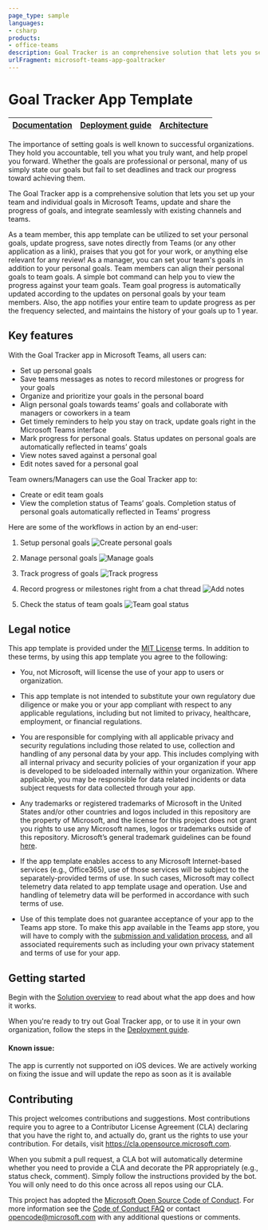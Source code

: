 ```yaml
---
page_type: sample
languages:
- csharp
products:
- office-teams
description: Goal Tracker is an comprehensive solution that lets you setup your team and individual goals from right inside Microsoft Teams
urlFragment: microsoft-teams-app-goaltracker
---
```


# Goal Tracker App Template

| [Documentation](https://github.com/OfficeDev/microsoft-teams-app-goaltracker/wiki/Home) | [Deployment guide](https://github.com/OfficeDev/microsoft-teams-app-goaltracker/wiki/Deployment-Guide) | [Architecture](https://github.com/OfficeDev/microsoft-teams-app-goaltracker/wiki/Solution-Overview) |
| ---- | ---- | ---- |

The importance of setting goals is well known to successful organizations. They hold you accountable, tell you what you truly want, and help propel you forward. Whether the goals are professional or personal, many of us simply state our goals but fail to set deadlines and track our progress toward achieving them.

The Goal Tracker app is a comprehensive solution that lets you set up your team and individual goals in Microsoft Teams, update and share the progress of goals, and integrate seamlessly with existing channels and teams.

As a team member, this app template can be utilized to set your personal goals, update progress, save notes directly from Teams (or any other application as a link), praises that you got for your work, or anything else relevant for any review! 
As a manager, you can set your team's goals in addition to your personal goals. Team members can align their personal goals to team goals. A simple bot command can help you to view the progress against your team goals. Team goal progress is automatically updated according to the updates on personal goals by your team members. Also, the app notifies your entire team to update progress as per the frequency selected, and maintains the history of your goals up to 1 year.


## Key features
With the Goal Tracker app in Microsoft Teams, all users can:
- Set up  personal goals
- Save teams messages as notes to record milestones or progress for your goals
- Organize and prioritize your goals in the personal board
- Align personal goals towards teams’ goals and collaborate with managers or coworkers in a team
- Get timely reminders to help you stay on track, update goals right in the Microsoft Teams interface
- Mark progress for personal goals. Status updates on personal goals are automatically reflected in teams’ goals
- View notes saved against a personal goal
- Edit notes saved for a personal goal

Team owners/Managers can use the Goal Tracker app to:
- Create or edit team goals
- View the completion status of Teams’ goals. Completion status of personal goals automatically reflected in Teams’ progress

Here are some of the workflows in action by an end-user:

1. Setup personal goals
![Create personal goals](https://github.com/OfficeDev/microsoft-teams-app-goaltracker/wiki/Images/Setgoals.png)

2. Manage personal goals
![Manage goals](https://github.com/OfficeDev/microsoft-teams-app-goaltracker/wiki/Images/Editgoals.png)

3. Track progress of goals
![Track progress](https://github.com/OfficeDev/microsoft-teams-app-goaltracker/wiki/Images/PersonalGoalsTab.png)

4. Record progress or milestones right from a chat thread
![Add notes](https://github.com/OfficeDev/microsoft-teams-app-goaltracker/wiki/Images/Fromchat.png)

5. Check the status of team goals
![Team goal status](https://github.com/OfficeDev/microsoft-teams-app-goaltracker/wiki/Images/Goalstatus.png)


## Legal notice

This app template is provided under the [MIT License](https://github.com/OfficeDev/microsoft-teams-app-goaltracker/blob/master/LICENSE) terms.  In addition to these terms, by using this app template you agree to the following:

- You, not Microsoft, will license the use of your app to users or organization. 

- This app template is not intended to substitute your own regulatory due diligence or make you or your app compliant with respect to any applicable regulations, including but not limited to privacy, healthcare, employment, or financial regulations.

- You are responsible for complying with all applicable privacy and security regulations including those related to use, collection and handling of any personal data by your app. This includes complying with all internal privacy and security policies of your organization if your app is developed to be sideloaded internally within your organization. Where applicable, you may be responsible for data related incidents or data subject requests for data collected through your app.

- Any trademarks or registered trademarks of Microsoft in the United States and/or other countries and logos included in this repository are the property of Microsoft, and the license for this project does not grant you rights to use any Microsoft names, logos or trademarks outside of this repository. Microsoft’s general trademark guidelines can be found [here](https://www.microsoft.com/en-us/legal/intellectualproperty/trademarks/usage/general.aspx).

- If the app template enables access to any Microsoft Internet-based services (e.g., Office365), use of those services will be subject to the separately-provided terms of use. In such cases, Microsoft may collect telemetry data related to app template usage and operation. Use and handling of telemetry data will be performed in accordance with such terms of use.

- Use of this template does not guarantee acceptance of your app to the Teams app store. To make this app available in the Teams app store, you will have to comply with the [submission and validation process](https://docs.microsoft.com/en-us/microsoftteams/platform/concepts/deploy-and-publish/appsource/publish), and all associated requirements such as including your own privacy statement and terms of use for your app.


## Getting started

Begin with the [Solution overview](https://github.com/OfficeDev/microsoft-teams-app-goaltracker/wiki/Solution-overview) to read about what the app does and how it works.

When you're ready to try out Goal Tracker app, or to use it in your own organization, follow the steps in the [Deployment guide](https://github.com/OfficeDev/microsoft-teams-app-goaltracker/wiki/Deployment-guide).

#### Known issue:
The app is currently not supported on iOS devices. We are actively working on fixing the issue and will update the repo as soon as it is available

## Contributing

This project welcomes contributions and suggestions.  Most contributions require you to agree to a
Contributor License Agreement (CLA) declaring that you have the right to, and actually do, grant us
the rights to use your contribution. For details, visit https://cla.opensource.microsoft.com.

When you submit a pull request, a CLA bot will automatically determine whether you need to provide
a CLA and decorate the PR appropriately (e.g., status check, comment). Simply follow the instructions
provided by the bot. You will only need to do this once across all repos using our CLA.

This project has adopted the [Microsoft Open Source Code of Conduct](https://opensource.microsoft.com/codeofconduct/).
For more information see the [Code of Conduct FAQ](https://opensource.microsoft.com/codeofconduct/faq/) or
contact [opencode@microsoft.com](mailto:opencode@microsoft.com) with any additional questions or comments.
